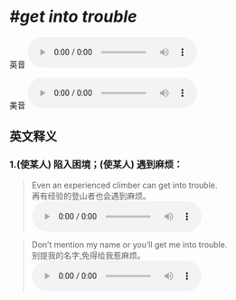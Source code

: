 # ***\#get into trouble*** 
英音
<audio src="./media/get into trouble1_AAC.aac" controls="controls"></audio>

美音
<audio src="./media/get into trouble2.aac" controls="controls"></audio>



  

英文释义
---
### 1.**(使某人) 陷入困境；(使某人) 遇到麻烦：**  

 > Even an experienced climber can get into trouble.  
 > 再有经验的登山者也会遇到麻烦。    
<audio src="./media/trouble-8.aac" controls="controls"></audio>

 > Don’t mention my name or you’ll get me into trouble.   
 > 别提我的名字,免得给我惹麻烦。    
<audio src="./media/trouble-9.aac" controls="controls"></audio>


